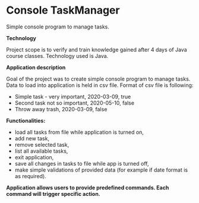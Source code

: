 # Console TaskManager
Simple console program to manage tasks.

**Technology**

Project scope is to verify and train knowledge gained after 4 days of Java course classes.
Technology used is Java.

**Application description**

Goal of the project was to create simple console program to manage tasks.
Data to load into application is held in csv file.
Format of csv file is following:

- Simple task - very important, 2020-03-09, true
- Second task not so important, 2020-05-10, false
- Throw away trash, 2020-03-09, false

**Functionalities:**
- load all tasks from file while application is turned on,
- add new task,
- remove selected task,
- list all available tasks,
- exit application,
- save all changes in tasks to file while app is turned off,
- make simple validations of provided data (for example if date format is as required).

**Application allows users to provide predefined commands. Each command will trigger specific action.**
